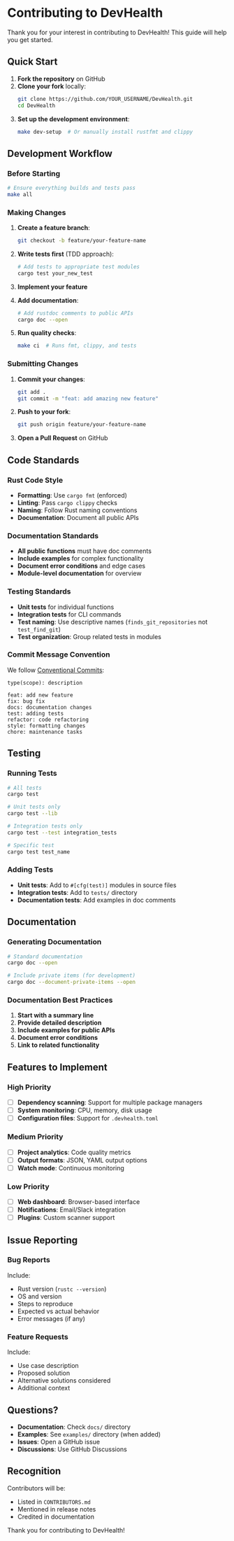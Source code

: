 # Contributing to DevHealth

Thank you for your interest in contributing to DevHealth! This guide will help you get started.

##  Quick Start

1. **Fork the repository** on GitHub
2. **Clone your fork** locally:
   ```bash
   git clone https://github.com/YOUR_USERNAME/DevHealth.git
   cd DevHealth
   ```
3. **Set up the development environment**:
   ```bash
   make dev-setup  # Or manually install rustfmt and clippy
   ```

##  Development Workflow

### Before Starting
```bash
# Ensure everything builds and tests pass
make all
```

### Making Changes
1. **Create a feature branch**:
   ```bash
   git checkout -b feature/your-feature-name
   ```

2. **Write tests first** (TDD approach):
   ```bash
   # Add tests to appropriate test modules
   cargo test your_new_test
   ```

3. **Implement your feature**

4. **Add documentation**:
   ```bash
   # Add rustdoc comments to public APIs
   cargo doc --open
   ```

5. **Run quality checks**:
   ```bash
   make ci  # Runs fmt, clippy, and tests
   ```

### Submitting Changes
1. **Commit your changes**:
   ```bash
   git add .
   git commit -m "feat: add amazing new feature"
   ```

2. **Push to your fork**:
   ```bash
   git push origin feature/your-feature-name
   ```

3. **Open a Pull Request** on GitHub

##  Code Standards

### Rust Code Style
- **Formatting**: Use `cargo fmt` (enforced)
- **Linting**: Pass `cargo clippy` checks
- **Naming**: Follow Rust naming conventions
- **Documentation**: Document all public APIs

### Documentation Standards
- **All public functions** must have doc comments
- **Include examples** for complex functionality
- **Document error conditions** and edge cases
- **Module-level documentation** for overview

### Testing Standards
- **Unit tests** for individual functions
- **Integration tests** for CLI commands  
- **Test naming**: Use descriptive names (`finds_git_repositories` not `test_find_git`)
- **Test organization**: Group related tests in modules

### Commit Message Convention
We follow [Conventional Commits](https://www.conventionalcommits.org/):

```
type(scope): description

feat: add new feature
fix: bug fix
docs: documentation changes
test: adding tests
refactor: code refactoring
style: formatting changes
chore: maintenance tasks
```

##  Testing

### Running Tests
```bash
# All tests
cargo test

# Unit tests only
cargo test --lib

# Integration tests only  
cargo test --test integration_tests

# Specific test
cargo test test_name
```

### Adding Tests
- **Unit tests**: Add to `#[cfg(test)]` modules in source files
- **Integration tests**: Add to `tests/` directory
- **Documentation tests**: Add examples in doc comments

##  Documentation

### Generating Documentation
```bash
# Standard documentation
cargo doc --open

# Include private items (for development)
cargo doc --document-private-items --open
```

### Documentation Best Practices
1. **Start with a summary line**
2. **Provide detailed description**
3. **Include examples for public APIs**
4. **Document error conditions**
5. **Link to related functionality**

##  Features to Implement

### High Priority
- [ ] **Dependency scanning**: Support for multiple package managers
- [ ] **System monitoring**: CPU, memory, disk usage
- [ ] **Configuration files**: Support for `.devhealth.toml`

### Medium Priority  
- [ ] **Project analytics**: Code quality metrics
- [ ] **Output formats**: JSON, YAML output options
- [ ] **Watch mode**: Continuous monitoring

### Low Priority
- [ ] **Web dashboard**: Browser-based interface
- [ ] **Notifications**: Email/Slack integration
- [ ] **Plugins**: Custom scanner support

##  Issue Reporting

### Bug Reports
Include:
- Rust version (`rustc --version`)
- OS and version
- Steps to reproduce
- Expected vs actual behavior
- Error messages (if any)

### Feature Requests
Include:
- Use case description
- Proposed solution
- Alternative solutions considered
- Additional context

##  Questions?

- **Documentation**: Check `docs/` directory
- **Examples**: See `examples/` directory (when added)
- **Issues**: Open a GitHub issue
- **Discussions**: Use GitHub Discussions

##  Recognition

Contributors will be:
- Listed in `CONTRIBUTORS.md`
- Mentioned in release notes
- Credited in documentation

Thank you for contributing to DevHealth!

